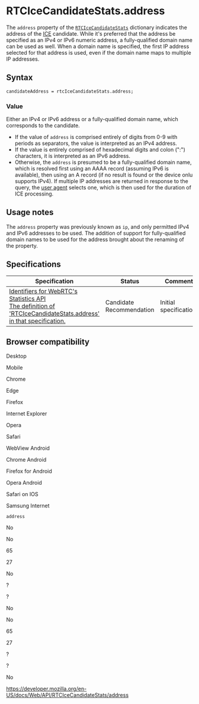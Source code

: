 # RTCIceCandidateStats.address

The `address` property of the [`RTCIceCandidateStats`](../rtcicecandidatestats) dictionary indicates the address of the [ICE](https://developer.mozilla.org/en-US/docs/Glossary/ICE) candidate. While it's preferred that the address be specified as an IPv4 or IPv6 numeric address, a fully-qualified domain name can be used as well. When a domain name is specified, the first IP address selected for that address is used, even if the domain name maps to multiple IP addresses.

## Syntax

    candidateAddress = rtcIceCandidateStats.address;

### Value

Either an IPv4 or IPv6 address or a fully-qualified domain name, which corresponds to the candidate.

- If the value of `address` is comprised entirely of digits from 0-9 with periods as separators, the value is interpreted as an IPv4 address.
- If the value is entirely comprised of hexadecimal digits and colon (":") characters, it is interpreted as an IPv6 address.
- Otherwise, the `address` is presumed to be a fully-qualified domain name, which is resolved first using an AAAA record (assuming IPv6 is available), then using an A record (if no result is found or the device onlu supports IPv4). If multiple IP addresses are returned in response to the query, the [user agent](https://developer.mozilla.org/en-US/docs/Glossary/User_agent) selects one, which is then used for the duration of ICE processing.

## Usage notes

The `address` property was previously known as `ip`, and only permitted IPv4 and IPv6 addresses to be used. The addition of support for fully-qualified domain names to be used for the address brought about the renaming of the property.

## Specifications

<table><thead><tr class="header"><th>Specification</th><th>Status</th><th>Comment</th></tr></thead><tbody><tr class="odd"><td><a href="https://w3c.github.io/webrtc-stats/#dom-rtcicecandidatestats-address">Identifiers for WebRTC's Statistics API<br />
<span class="small">The definition of 'RTCIceCandidateStats.address' in that specification.</span></a></td><td><span class="spec-cr">Candidate Recommendation</span></td><td>Initial specification.</td></tr></tbody></table>

## Browser compatibility

Desktop

Mobile

Chrome

Edge

Firefox

Internet Explorer

Opera

Safari

WebView Android

Chrome Android

Firefox for Android

Opera Android

Safari on IOS

Samsung Internet

`address`

No

No

65

27

No

?

?

No

No

65

27

?

?

No

<a href="https://developer.mozilla.org/en-US/docs/Web/API/RTCIceCandidateStats/address" class="_attribution-link">https://developer.mozilla.org/en-US/docs/Web/API/RTCIceCandidateStats/address</a>
